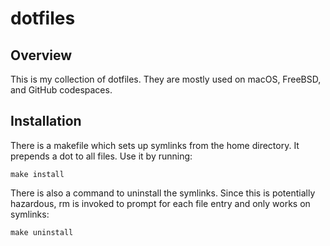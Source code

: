 # dotfiles

## Overview

This is my collection of dotfiles. They are mostly used on macOS, FreeBSD, and
GitHub codespaces.

## Installation

There is a makefile which sets up symlinks from the home directory. It prepends
a dot to all files. Use it by running:
``` shell
make install
```
There is also a command to uninstall the symlinks. Since this is potentially
hazardous, rm is invoked to prompt for each file entry and only works on
symlinks:
``` shell
make uninstall
```

